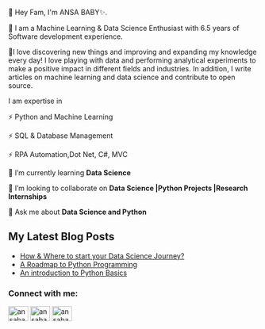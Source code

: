 👋 Hey Fam, I'm ANSA BABY✨.

👀 I am a Machine Learning & Data Science Enthusiast with 6.5 years of Software development experience.

🎨I love discovering new things and improving and expanding my knowledge every day! I love playing with data and performing analytical experiments to make a positive impact in different fields and industries. In addition, I write articles on machine learning and data science and contribute to open source.


I am expertise in
 
   ⚡ Python and Machine Learning 
   
   ⚡ SQL & Database Management
   
   ⚡ RPA Automation,Dot Net, C#, MVC
 
 🌱 I’m currently learning **Data Science**

  👯 I’m looking to collaborate on **Data Science |Python Projects |Research Internships**

  💬 Ask me about **Data Science and Python**
  
  
  
  ## My Latest Blog Posts
<!-- BLOG-POST-LIST:START -->
- [How & Where to start your Data Science Journey?](https://ansababy.medium.com/how-to-start-your-data-science-journey-420173a981a9)
- [A Roadmap to Python Programming](https://ansababy.medium.com/a-roadmap-to-python-programming-71304f8f486b)
- [An introduction to Python Basics](https://ansababy.medium.com/an-introduction-to-python-basics-960dc3e7bebc)
 <!-- BLOG-POST-LIST:END -->


<h3 align="left">Connect with me:</h3>
<p align="left">
<a href="https://linkedin.com/in/ansababy" target="blank"><img align="center" src="https://raw.githubusercontent.com/rahuldkjain/github-profile-readme-generator/master/src/images/icons/Social/linked-in-alt.svg" alt="ansababy" height="30" width="40" /></a>
 <a href="https://www.instagram.com/thedataartistry/" target="blank"><img align="center" src="https://www.svgrepo.com/show/303154/instagram-2016-logo.svg" alt="ansababy" height="30" width="40" /></a>
 <a href="https://ansababy.medium.com/" target="blank"><img align="center" src="https://cdn.icon-icons.com/icons2/2992/PNG/512/medium_logo_icon_187322.png" alt="ansababy" height="30" width="40" /></a>
</p>

<!---
AnsaBaby/AnsaBaby is a ✨ special ✨ repository because its `README.md` (this file) appears on your GitHub profile.
You can click the Preview link to take a look at your changes.
--->
